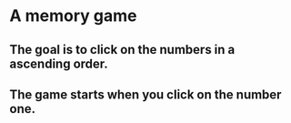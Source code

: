 # A memory game

## The goal is to click on the numbers in a ascending order.
## The game starts when you click on the number one.